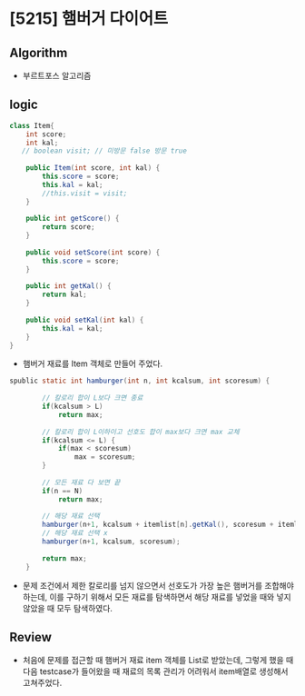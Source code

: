 # [5215] 햄버거 다이어트

## **Algorithm**
- 부르트포스 알고리즘 

## **logic**

```java
class Item{
    int score;
    int kal;
   // boolean visit; // 미방문 false 방문 true
       
    public Item(int score, int kal) {
        this.score = score;
        this.kal = kal;
        //this.visit = visit;
    }
   
    public int getScore() {
        return score;
    }
   
    public void setScore(int score) {
        this.score = score;
    }
   
    public int getKal() {
        return kal;
    }
   
    public void setKal(int kal) {
        this.kal = kal;
    }
}
```
- 햄버거 재료를 Item 객체로 만들어 주었다.

```java
spublic static int hamburger(int n, int kcalsum, int scoresum) {
  
        // 칼로리 합이 L보다 크면 종료 
        if(kcalsum > L)
            return max;
          
        // 칼로리 합이 L이하이고 선호도 합이 max보다 크면 max 교체 
        if(kcalsum <= L) {
            if(max < scoresum)
                max = scoresum;
        }
          
        // 모든 재료 다 보면 끝 
        if(n == N)
            return max;
          
        // 해당 재료 선택 
        hamburger(n+1, kcalsum + itemlist[n].getKal(), scoresum + itemlist[n].getScore());
        // 해당 재료 선택 x
        hamburger(n+1, kcalsum, scoresum);
          
        return max;
    }
```
- 문제 조건에서 제한 칼로리를 넘지 않으면서 선호도가 가장 높은 햄버거를 조합해야하는데, 이를 구하기 위해서 모든 재료를 탐색하면서 해당 재료를 넣었을 때와 넣지 않았을 때 모두 탐색하였다.

## **Review**
- 처음에 문제를 접근할 때 햄버거 재료 item 객체를 List로 받았는데, 그렇게 했을 때 다음 testcase가 들어왔을 때 재료의 목록 관리가 어려워서 item배열로 생성해서 고쳐주었다.

